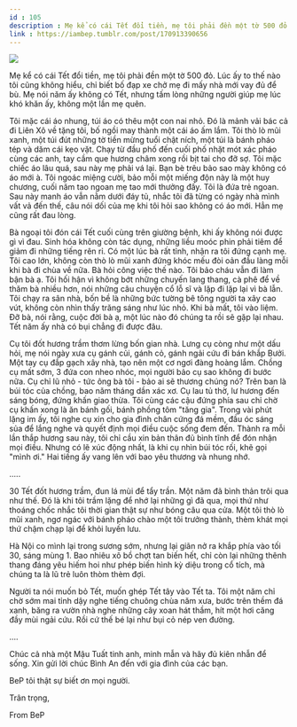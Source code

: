 ```yaml
---
id : 105
description : Mẹ kể có cái Tết đổi tiền, mẹ tôi phải đền một tờ 500 đỏ. Lúc ấy to thế nào tôi cũng không hiểu, chỉ biết bố đạp xe chở mẹ đi mấy nhà mới vay đủ để bù. Mẹ nói năm ấy không có Tết, nhưng tấm lòng những người giúp mẹ lúc khó khăn ấy, không một lần mẹ quên.
link : https://iambep.tumblr.com/post/170913390656
---
```


![](https://64.media.tumblr.com/009763071d13b08e8a5e96cc42768a18/tumblr_p47ghk1gTA1u3a9rjo1_1280.jpg)

Mẹ kể có cái Tết đổi tiền, mẹ tôi phải đền một tờ 500 đỏ. Lúc ấy to thế
nào tôi cũng không hiểu, chỉ biết bố đạp xe chở mẹ đi mấy nhà mới vay đủ
để bù. Mẹ nói năm ấy không có Tết, nhưng tấm lòng những người giúp mẹ lúc
khó khăn ấy, không một lần mẹ quên.

Tôi mặc cái áo nhung, túi áo có thêu một con nai nhỏ. Đó là mảnh vải bác
cả đi Liên Xô về tặng tôi, bố ngồi may thành một cái áo ấm lắm. Tôi thò
lò mũi xanh, một túi đút những tờ tiền mừng tuổi chật ních, một túi là bánh
pháo tép và dăm cái kẹo vặt. Chạy từ đầu phố đến cuối phố nhặt mót xác pháo
cùng các anh, tay cầm que hương châm xong rồi bịt tai cho đỡ sợ. Tôi mặc
chiếc áo lâu quá, sau này mẹ phải vá lại. Bạn bè trêu bảo sao mày không
có áo mới à. Tôi ngoác miệng cười, bảo mỗi một miếng độn này là một huy
chương, cuối năm tao ngoan mẹ tao mới thưởng đấy. Tôi là đứa trẻ ngoan.
Sau này manh áo vẫn nằm dưới đáy tủ, nhắc tôi đã từng có ngày nhà mình vất
vả đến thế, câu nói dối của mẹ khi tôi hỏi sao không có áo mới. Hẳn mẹ cũng
rất đau lòng.

Bà ngoại tôi đón cái Tết cuối cùng trên giường bệnh, khi ấy không nói được
gì vì đau. Sinh hóa không còn tác dụng, những liều moóc phin phải tiêm để
giảm đi những tiếng rên rỉ. Có một lúc bà rất tỉnh, nhận ra tôi đứng cạnh
mẹ. Tôi cao lớn, không còn thò lò mũi xanh đứng khóc mếu đòi oản đầu làng
mỗi khi bà đi chùa về nữa. Bà hỏi công việc thế nào. Tôi bảo cháu vẫn đi
làm bận bà ạ. Tôi hối hận vì không bớt những chuyến lang thang, cà phê để
về thăm bà nhiều hơn, nói những câu chuyện cổ lỗ sĩ và lặp đi lặp lại vì
bà lẫn. Tôi chạy ra sân nhà, bốn bề là những bức tường bê tông người ta
xây cao vút, không còn nhìn thấy trăng sáng như lúc nhỏ. Khi bà mất, tôi
vào liệm. Đỡ bà, nói rằng, cuộc đời bà ạ, một lúc nào đó chúng ta rồi sẽ
gặp lại nhau. Tết năm ấy nhà có bụi chẳng đi được đâu.

Cụ tôi đốt hương trầm thơm lừng bốn gian nhà. Lưng cụ còng như một dấu hỏi,
mẹ nói ngày xưa cụ gánh củi, gánh cỏ, gánh ngải cứu đi bán khắp Bưởi. Một
tay cụ đắp gạch xây nhà, tạo nên một cơ ngơi đàng hoàng lắm. Chồng cụ mất
sớm, 3 đứa con nheo nhóc, mọi người bảo cụ sao không đi bước nữa. Cụ chỉ
lũ nhỏ - tức ông bà tôi - bảo ai sẽ thương chúng nó? Trên ban là búi tóc
của chồng, bao năm tháng dần xác xơ. Cụ lau tủ thờ, lư hương đến sáng bóng,
đứng khấn giao thừa. Tôi cùng các cậu đứng phía sau chỉ chờ cụ khấn xong
là ăn bánh gối, bánh phồng tôm "tăng gia". Trong vài phút lặng im ấy, tôi
nghe cụ xin cho gia đình chân cứng đá mềm, đầu óc sáng sủa để lắng nghe
và quyết định mọi điều cuộc sống đem đến. Thành ra mỗi lần thắp hương sau
này, tôi chỉ cầu xin bản thân đủ bình tĩnh để đón nhận mọi điều. Nhưng có
lẽ xúc động nhất, là khi cụ nhìn búi tóc rối, khẽ gọi "mình ơi." Hai tiếng
ấy vang lên với bao yêu thương và nhung nhớ.

.....

30 Tết đốt hương trầm, đun lá mùi để tẩy trần. Một năm đã bình thản trôi
qua như thế. Đó là khi tôi trầm lặng để nhớ lại những gì đã qua, mọi thứ
như thoáng chốc nhắc tôi thời gian thật sự như bóng câu qua cửa. Một tôi
thò lò mũi xanh, ngơ ngác với bánh pháo chào một tôi trưởng thành, thèm
khát mọi thứ chậm chạp lại để khỏi luyến lưu.

Hà Nội co mình lại trong sương sớm, nhưng lại giãn nở ra khắp phía vào tối
30, sáng mùng 1. Bao nhiêu xô bồ chợt tan biến hết, chỉ còn lại những thênh
thang đáng yêu hiếm hoi như phép biến hình kỳ diệu trong cổ tích, mà chúng
ta là lũ trẻ luôn thòm thèm đợi.

Người ta nói muốn bỏ Tết, muốn ghép Tết tây vào Tết ta. Tôi một năm chỉ
chờ sớm mai tỉnh dậy nghe tiếng chuông chùa năm xưa, bước trên thềm đá xanh,
băng ra vườn nhà nghe những cây xoan hát thầm, hít một hơi căng đầy mùi
ngải cứu. Rồi cứ thế bé lại như bụi cỏ nép ven đường.

....

Chúc cả nhà một Mậu Tuất tinh anh, minh mẫn và hãy đủ kiên nhẫn để sống.
Xin gửi lời chúc Bình An đến với gia đình của các bạn.

BeP tôi thật sự biết ơn mọi người.

Trân trọng,

From BeP